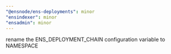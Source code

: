 ```yaml
---
"@ensnode/ens-deployments": minor
"ensindexer": minor
"ensadmin": minor
---
```


rename the ENS_DEPLOYMENT_CHAIN configuration variable to NAMESPACE
